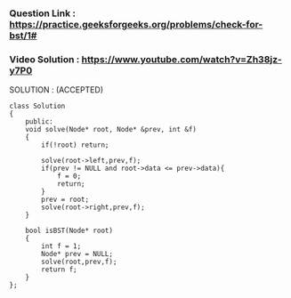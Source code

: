 ### Question Link : https://practice.geeksforgeeks.org/problems/check-for-bst/1#


### Video Solution : https://www.youtube.com/watch?v=Zh38jz-y7P0


SOLUTION : (ACCEPTED)

```
class Solution
{
    public:
    void solve(Node* root, Node* &prev, int &f)
    {
        if(!root) return;
        
        solve(root->left,prev,f);
        if(prev != NULL and root->data <= prev->data){
            f = 0;
            return;
        }
        prev = root;
        solve(root->right,prev,f);
    }
    
    bool isBST(Node* root) 
    {
        int f = 1;
        Node* prev = NULL;
        solve(root,prev,f);
        return f;
    }
};
```